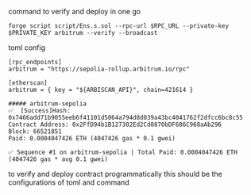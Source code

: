 command to verify and deploy in one go

`forge script script/Ens.s.sol --rpc-url $RPC_URL --private-key $PRIVATE_KEY arbitrum --verify --broadcast`

toml config

```P
[rpc_endpoints]
arbitrum = "https://sepolia-rollup.arbitrum.io/rpc"

[etherscan]
arbitrum = { key = "${ARBISCAN_API}", chain=421614 }

```

```
##### arbitrum-sepolia
✅  [Success]Hash: 0x7466add71b9055eeb6f41101d5064a794d8d039a43bc4041762f2dfcc6bc8c55
Contract Address: 0x2FfD94b1B127302Ed2Cd8870bDF686C968aAb296
Block: 66521851
Paid: 0.0004047426 ETH (4047426 gas * 0.1 gwei)

✅ Sequence #1 on arbitrum-sepolia | Total Paid: 0.0004047426 ETH (4047426 gas * avg 0.1 gwei)
```

to verify and deploy contract programmatically this should be the configurations of toml and command
